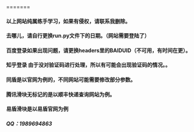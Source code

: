 =======
#### 以上网站纯属练手学习，如果有侵权，请联系我删除。
#### 去哪儿，请自行更换run.py文件下的日期。（网站需要登陆了）
#### 百度登录如果出现问题，请更换headers里的BAIDUID（不可用，有时间在更）。
#### 知乎登录 由于没对验证码进行处理，所以有可能会出现验证码的情况。。
#### 同盾是以官网为例的，不同网站可能需要修改部分参数。
#### 腾讯滑块无标记的是以顺丰快递查询网站为例。
#### 易盾滑块是以易盾官网为例
##### QQ：1989694863 
>>>>>>> 
